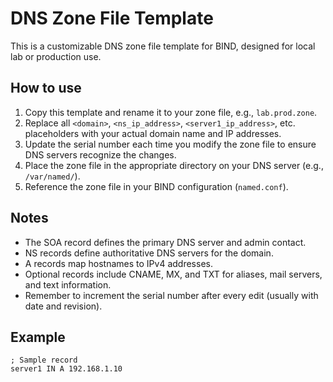 # DNS Zone File Template

This is a customizable DNS zone file template for BIND, designed for local lab or production use.

## How to use

1. Copy this template and rename it to your zone file, e.g., `lab.prod.zone`.
2. Replace all `<domain>`, `<ns_ip_address>`, `<server1_ip_address>`, etc. placeholders with your actual domain name and IP addresses.
3. Update the serial number each time you modify the zone file to ensure DNS servers recognize the changes.
4. Place the zone file in the appropriate directory on your DNS server (e.g., `/var/named/`).
5. Reference the zone file in your BIND configuration (`named.conf`).

## Notes

- The SOA record defines the primary DNS server and admin contact.
- NS records define authoritative DNS servers for the domain.
- A records map hostnames to IPv4 addresses.
- Optional records include CNAME, MX, and TXT for aliases, mail servers, and text information.
- Remember to increment the serial number after every edit (usually with date and revision).

## Example

```zone
; Sample record
server1 IN A 192.168.1.10
